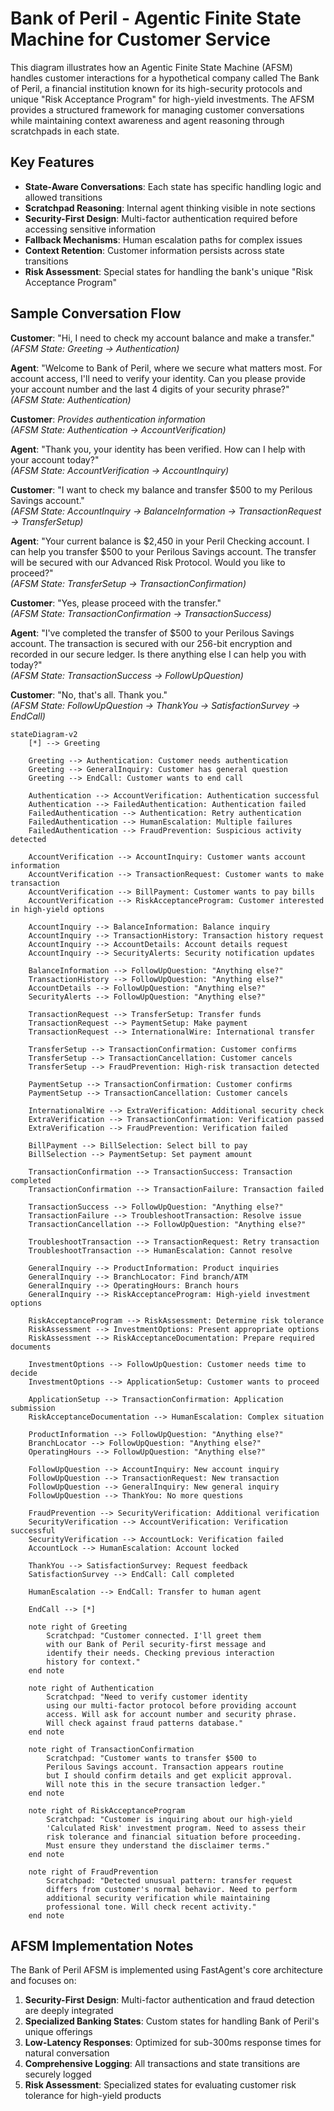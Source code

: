 # Bank of Peril - Agentic Finite State Machine for Customer Service

This diagram illustrates how an Agentic Finite State Machine (AFSM) handles customer interactions for a hypothetical company called The Bank of Peril, a financial institution known for its high-security protocols and unique "Risk Acceptance Program" for high-yield investments. The AFSM provides a structured framework for managing customer conversations while maintaining context awareness and agent reasoning through scratchpads in each state.

## Key Features
- **State-Aware Conversations**: Each state has specific handling logic and allowed transitions
- **Scratchpad Reasoning**: Internal agent thinking visible in note sections
- **Security-First Design**: Multi-factor authentication required before accessing sensitive information
- **Fallback Mechanisms**: Human escalation paths for complex issues
- **Context Retention**: Customer information persists across state transitions
- **Risk Assessment**: Special states for handling the bank's unique "Risk Acceptance Program"

## Sample Conversation Flow

**Customer**: "Hi, I need to check my account balance and make a transfer."  
*(AFSM State: Greeting → Authentication)*

**Agent**: "Welcome to Bank of Peril, where we secure what matters most. For account access, I'll need to verify your identity. Can you please provide your account number and the last 4 digits of your security phrase?"  
*(AFSM State: Authentication)*

**Customer**: *Provides authentication information*  
*(AFSM State: Authentication → AccountVerification)*

**Agent**: "Thank you, your identity has been verified. How can I help with your account today?"  
*(AFSM State: AccountVerification → AccountInquiry)*

**Customer**: "I want to check my balance and transfer $500 to my Perilous Savings account."  
*(AFSM State: AccountInquiry → BalanceInformation → TransactionRequest → TransferSetup)*

**Agent**: "Your current balance is $2,450 in your Peril Checking account. I can help you transfer $500 to your Perilous Savings account. The transfer will be secured with our Advanced Risk Protocol. Would you like to proceed?"  
*(AFSM State: TransferSetup → TransactionConfirmation)*

**Customer**: "Yes, please proceed with the transfer."  
*(AFSM State: TransactionConfirmation → TransactionSuccess)*

**Agent**: "I've completed the transfer of $500 to your Perilous Savings account. The transaction is secured with our 256-bit encryption and recorded in our secure ledger. Is there anything else I can help you with today?"  
*(AFSM State: TransactionSuccess → FollowUpQuestion)*

**Customer**: "No, that's all. Thank you."  
*(AFSM State: FollowUpQuestion → ThankYou → SatisfactionSurvey → EndCall)*

```mermaid
stateDiagram-v2
    [*] --> Greeting
    
    Greeting --> Authentication: Customer needs authentication
    Greeting --> GeneralInquiry: Customer has general question
    Greeting --> EndCall: Customer wants to end call
    
    Authentication --> AccountVerification: Authentication successful
    Authentication --> FailedAuthentication: Authentication failed
    FailedAuthentication --> Authentication: Retry authentication
    FailedAuthentication --> HumanEscalation: Multiple failures
    FailedAuthentication --> FraudPrevention: Suspicious activity detected
    
    AccountVerification --> AccountInquiry: Customer wants account information
    AccountVerification --> TransactionRequest: Customer wants to make transaction
    AccountVerification --> BillPayment: Customer wants to pay bills
    AccountVerification --> RiskAcceptanceProgram: Customer interested in high-yield options
    
    AccountInquiry --> BalanceInformation: Balance inquiry
    AccountInquiry --> TransactionHistory: Transaction history request
    AccountInquiry --> AccountDetails: Account details request
    AccountInquiry --> SecurityAlerts: Security notification updates
    
    BalanceInformation --> FollowUpQuestion: "Anything else?"
    TransactionHistory --> FollowUpQuestion: "Anything else?"
    AccountDetails --> FollowUpQuestion: "Anything else?"
    SecurityAlerts --> FollowUpQuestion: "Anything else?"
    
    TransactionRequest --> TransferSetup: Transfer funds
    TransactionRequest --> PaymentSetup: Make payment
    TransactionRequest --> InternationalWire: International transfer
    
    TransferSetup --> TransactionConfirmation: Customer confirms
    TransferSetup --> TransactionCancellation: Customer cancels
    TransferSetup --> FraudPrevention: High-risk transaction detected
    
    PaymentSetup --> TransactionConfirmation: Customer confirms
    PaymentSetup --> TransactionCancellation: Customer cancels
    
    InternationalWire --> ExtraVerification: Additional security check
    ExtraVerification --> TransactionConfirmation: Verification passed
    ExtraVerification --> FraudPrevention: Verification failed
    
    BillPayment --> BillSelection: Select bill to pay
    BillSelection --> PaymentSetup: Set payment amount
    
    TransactionConfirmation --> TransactionSuccess: Transaction completed
    TransactionConfirmation --> TransactionFailure: Transaction failed
    
    TransactionSuccess --> FollowUpQuestion: "Anything else?"
    TransactionFailure --> TroubleshootTransaction: Resolve issue
    TransactionCancellation --> FollowUpQuestion: "Anything else?"
    
    TroubleshootTransaction --> TransactionRequest: Retry transaction
    TroubleshootTransaction --> HumanEscalation: Cannot resolve
    
    GeneralInquiry --> ProductInformation: Product inquiries
    GeneralInquiry --> BranchLocator: Find branch/ATM
    GeneralInquiry --> OperatingHours: Branch hours
    GeneralInquiry --> RiskAcceptanceProgram: High-yield investment options
    
    RiskAcceptanceProgram --> RiskAssessment: Determine risk tolerance
    RiskAssessment --> InvestmentOptions: Present appropriate options
    RiskAssessment --> RiskAcceptanceDocumentation: Prepare required documents
    
    InvestmentOptions --> FollowUpQuestion: Customer needs time to decide
    InvestmentOptions --> ApplicationSetup: Customer wants to proceed
    
    ApplicationSetup --> TransactionConfirmation: Application submission
    RiskAcceptanceDocumentation --> HumanEscalation: Complex situation
    
    ProductInformation --> FollowUpQuestion: "Anything else?"
    BranchLocator --> FollowUpQuestion: "Anything else?"
    OperatingHours --> FollowUpQuestion: "Anything else?"
    
    FollowUpQuestion --> AccountInquiry: New account inquiry
    FollowUpQuestion --> TransactionRequest: New transaction
    FollowUpQuestion --> GeneralInquiry: New general inquiry
    FollowUpQuestion --> ThankYou: No more questions
    
    FraudPrevention --> SecurityVerification: Additional verification
    SecurityVerification --> AccountVerification: Verification successful
    SecurityVerification --> AccountLock: Verification failed
    AccountLock --> HumanEscalation: Account locked
    
    ThankYou --> SatisfactionSurvey: Request feedback
    SatisfactionSurvey --> EndCall: Call completed
    
    HumanEscalation --> EndCall: Transfer to human agent
    
    EndCall --> [*]
    
    note right of Greeting
        Scratchpad: "Customer connected. I'll greet them 
        with our Bank of Peril security-first message and
        identify their needs. Checking previous interaction
        history for context."
    end note
    
    note right of Authentication
        Scratchpad: "Need to verify customer identity 
        using our multi-factor protocol before providing account 
        access. Will ask for account number and security phrase.
        Will check against fraud patterns database."
    end note
    
    note right of TransactionConfirmation
        Scratchpad: "Customer wants to transfer $500 to 
        Perilous Savings account. Transaction appears routine
        but I should confirm details and get explicit approval.
        Will note this in the secure transaction ledger."
    end note
    
    note right of RiskAcceptanceProgram
        Scratchpad: "Customer is inquiring about our high-yield
        'Calculated Risk' investment program. Need to assess their
        risk tolerance and financial situation before proceeding.
        Must ensure they understand the disclaimer terms."
    end note
    
    note right of FraudPrevention
        Scratchpad: "Detected unusual pattern: transfer request
        differs from customer's normal behavior. Need to perform
        additional security verification while maintaining
        professional tone. Will check recent activity."
    end note
```

## AFSM Implementation Notes

The Bank of Peril AFSM is implemented using FastAgent's core architecture and focuses on:

1. **Security-First Design**: Multi-factor authentication and fraud detection are deeply integrated
2. **Specialized Banking States**: Custom states for handling Bank of Peril's unique offerings 
3. **Low-Latency Responses**: Optimized for sub-300ms response times for natural conversation
4. **Comprehensive Logging**: All transactions and state transitions are securely logged
5. **Risk Assessment**: Specialized states for evaluating customer risk tolerance for high-yield products
